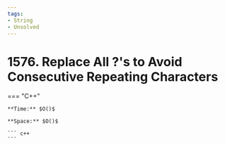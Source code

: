 ```yaml
---
tags:
- String
- Unsolved
---
```



# 1576. Replace All ?'s to Avoid Consecutive Repeating Characters

=== "C++"

    **Time:** $O()$

    **Space:** $O()$

    ``` c++
    ```